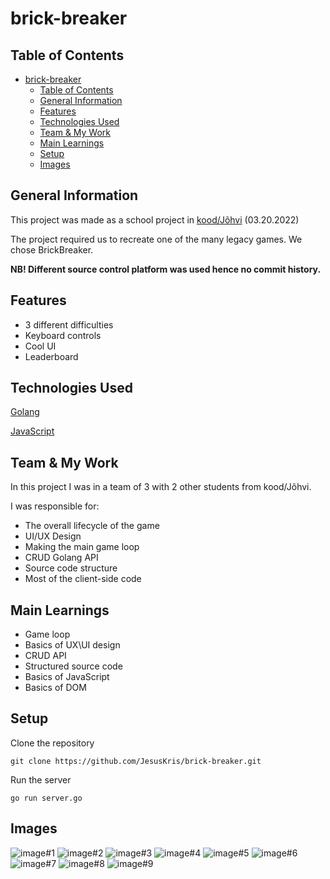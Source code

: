 # brick-breaker

## Table of Contents
- [brick-breaker](#brick-breaker)
  - [Table of Contents](#table-of-contents)
  - [General Information](#general-information)
  - [Features](#features)
  - [Technologies Used](#technologies-used)
  - [Team \& My Work](#team--my-work)
  - [Main Learnings](#main-learnings)
  - [Setup](#setup)
  - [Images](#images)

## General Information
This project was made as a school project in [kood/Jõhvi](https://kood.tech/) (03.20.2022)

The project required us to recreate one of the many legacy games. We chose BrickBreaker.

**NB! Different source control platform was used hence no commit history.**

## Features
- 3 different difficulties
- Keyboard controls
- Cool UI
- Leaderboard

## Technologies Used

[Golang](https://go.dev/)

[JavaScript](https://www.javascript.com/)

## Team & My Work
In this project I was in a team of 3 with 2 other students from kood/Jõhvi.

I was responsible for:
  - The overall lifecycle of the game
  - UI/UX Design
  - Making the main game loop
  - CRUD Golang API
  - Source code structure
  - Most of the client-side code

## Main Learnings
- Game loop
- Basics of UX\UI design
- CRUD API
- Structured source code
- Basics of JavaScript
- Basics of DOM

## Setup
Clone the repository
```
git clone https://github.com/JesusKris/brick-breaker.git
```
Run the server
```
go run server.go
```

## Images
![image#1](./assets/images/brick-breaker1.png)
![image#2](./assets/images/brick-breaker2.png)
![image#3](./assets/images/brick-breaker3.png)
![image#4](./assets/images/brick-breaker4.png)
![image#5](./assets/images/brick-breaker5.png)
![image#6](./assets/images/brick-breaker6.png)
![image#7](./assets/images/brick-breaker7.png)
![image#8](./assets/images/brick-breaker8.png)
![image#9](./assets/images/brick-breaker9.png)
